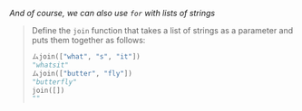 _And of course, we can also use `for` with lists of strings_

> Define the `join` function that takes a list of strings as a parameter and puts them together as follows:
>
> ```python
> ムjoin(["what", "s", "it"])
> "whatsit"
> ムjoin(["butter", "fly"])
> "butterfly"
> join([])
> ""
> ```
